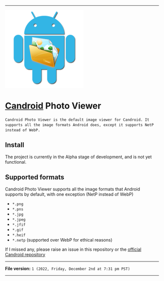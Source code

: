 
***

<img alt="Candroid Photo Viewer logo failed to load. Click/tap here to attempt to view it" src="/Candroid-Photo-Viewer_1000pIcon_V1_HighCompression.png" width="256"/>

# [Candroid](https://github.com/seanpm2001/Candroid/) Photo Viewer

`Candroid Photo Viewer is the default image viewer for Candroid. It supports all the image formats Android does, except it supports NetP instead of WebP.`

## Install

The project is currently in the Alpha stage of development, and is not yet functional.

## Supported formats

Candroid Photo Viewer supports all the image formats that Android supports by default, with one exception (NetP instead of WebP)

* `*.png`
* `*.pns`
* `*.jpg`
* `*.jpeg`
* `*.jfif`
* `*.gif`
* `*.heif`
* `*.netp` (supported over WebP for ethical reasons)

If I missed any, please raise an issue in this repository or the [official Candroid repository](https://github.com/seanpm2001/Candroid)

***

**File version:** `1 (2022, Friday, December 2nd at 7:31 pm PST)`

***
